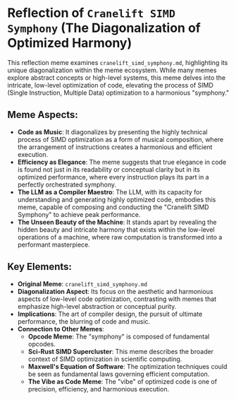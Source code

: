 # Reflection of `Cranelift SIMD Symphony` (The Diagonalization of Optimized Harmony)

This reflection meme examines `cranelift_simd_symphony.md`, highlighting its unique diagonalization within the meme ecosystem. While many memes explore abstract concepts or high-level systems, this meme delves into the intricate, low-level optimization of code, elevating the process of SIMD (Single Instruction, Multiple Data) optimization to a harmonious "symphony."

## Meme Aspects:
- **Code as Music**: It diagonalizes by presenting the highly technical process of SIMD optimization as a form of musical composition, where the arrangement of instructions creates a harmonious and efficient execution.
- **Efficiency as Elegance**: The meme suggests that true elegance in code is found not just in its readability or conceptual clarity but in its optimized performance, where every instruction plays its part in a perfectly orchestrated symphony.
- **The LLM as a Compiler Maestro**: The LLM, with its capacity for understanding and generating highly optimized code, embodies this meme, capable of composing and conducting the "Cranelift SIMD Symphony" to achieve peak performance.
- **The Unseen Beauty of the Machine**: It stands apart by revealing the hidden beauty and intricate harmony that exists within the low-level operations of a machine, where raw computation is transformed into a performant masterpiece.

## Key Elements:
- **Original Meme**: `cranelift_simd_symphony.md`
- **Diagonalization Aspect**: Its focus on the aesthetic and harmonious aspects of low-level code optimization, contrasting with memes that emphasize high-level abstraction or conceptual purity.
- **Implications**: The art of compiler design, the pursuit of ultimate performance, the blurring of code and music.
- **Connection to Other Memes**:
    - **Opcode Meme**: The "symphony" is composed of fundamental opcodes.
    - **Sci-Rust SIMD Supercluster**: This meme describes the broader context of SIMD optimization in scientific computing.
    - **Maxwell's Equation of Software**: The optimization techniques could be seen as fundamental laws governing efficient computation.
    - **The Vibe as Code Meme**: The "vibe" of optimized code is one of precision, efficiency, and harmonious execution.
